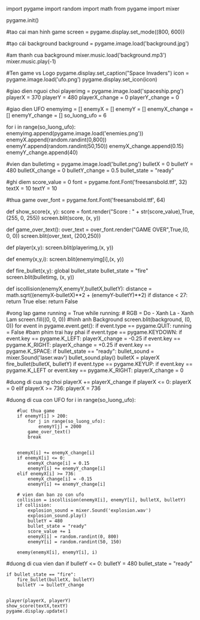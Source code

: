 import pygame
import random
import math
from pygame import mixer

pygame.init()

#tao cai man hinh game
screen = pygame.display.set_mode((800, 600))

#tạo cái background
background = pygame.image.load('background.jpg')

#am thanh cua background
mixer.music.load('background.mp3')
mixer.music.play(-1)

#Ten game vs Logo
pygame.display.set_caption("Space Invaders")
icon = pygame.image.load('ufo.png')
pygame.display.set_icon(icon)

#giao dien nguoi choi
playerimg = pygame.image.load('spaceship.png')
playerX = 370
playerY = 480
playerX_change = 0
playerY_change = 0

#giao dien UFO
enemyimg = []
enemyX = []
enemyY = []
enemyX_change = []
enemyY_change = []
so_luong_ufo = 6

for i in range(so_luong_ufo):
    enemyimg.append(pygame.image.load('enemies.png'))
    enemyX.append(random.randint(0,800))
    enemyY.append(random.randint(50,150))
    enemyX_change.append(0.15)
    enemyY_change.append(40)


#vien dan
bulletimg = pygame.image.load('bullet.png')
bulletX = 0
bulletY = 480
bulletX_change = 0
bulletY_change = 0.5
bullet_state = "ready"

#ghi diem
score_value = 0
font = pygame.font.Font('freesansbold.ttf', 32)
textX = 10
textY = 10

#thua game
over_font = pygame.font.Font('freesansbold.ttf', 64)

def show_score(x, y):
    score = font.render("Score : " + str(score_value),True,(255, 0, 255))
    screen.blit(score, (x, y))

def game_over_text():
    over_text = over_font.render("GAME OVER",True,(0, 0, 0))
    screen.blit(over_text, (200,250))


def player(x,y):
    screen.blit(playerimg,(x, y))

def enemy(x,y,i):
    screen.blit(enemyimg[i],(x, y))

def fire_bullet(x,y):
    global bullet_state
    bullet_state = "fire"
    screen.blit(bulletimg, (x, y))

def iscollision(enemyX,enemyY,bulletX,bulletY):
    distance = math.sqrt((enemyX-bulletX)**2 + (enemyY-bulletY)**2)
    if distance < 27:
        return True
    else:
        return False




#vong lap game
running = True
while running:
    # RGB = Do - Xanh La - Xanh Lam
    screen.fill((0, 0, 0))
    #hinh anh Background
    screen.blit(background, (0, 0))
    for event in pygame.event.get():
        if event.type == pygame.QUIT:
            running = False
#bam phim trai hay phai
        if event.type == pygame.KEYDOWN:
            if event.key == pygame.K_LEFT:
                playerX_change = -0.25
            if event.key == pygame.K_RIGHT:
                playerX_change = +0.25
            if event.key == pygame.K_SPACE:
                if bullet_state == "ready":
                    bullet_sound = mixer.Sound('laser.wav')
                    bullet_sound.play()
                    bulletX = playerX
                    fire_bullet(bulletX, bulletY)
        if event.type == pygame.KEYUP:
            if event.key == pygame.K_LEFT or event.key == pygame.K_RIGHT:
                playerX_change = 0

#duong di cua ng choi
    playerX += playerX_change
    if playerX <= 0:
        playerX = 0
    elif playerX >= 736:
        playerX = 736

#duong di cua con UFO
    for i in range(so_luong_ufo):

        #luc thua game
        if enemyY[i] > 200:
            for j in range(so_luong_ufo):
                enemyY[j] = 2000
            game_over_text()
            break


        enemyX[i] += enemyX_change[i]
        if enemyX[i] <= 0:
            enemyX_change[i] = 0.15
            enemyY[i] += enemyY_change[i]
        elif enemyX[i] >= 736:
            enemyX_change[i] = -0.15
            enemyY[i] += enemyY_change[i]

        # vien dan ban zo con ufo
        collision = iscollision(enemyX[i], enemyY[i], bulletX, bulletY)
        if collision:
            explosion_sound = mixer.Sound('explosion.wav')
            explosion_sound.play()
            bulletY = 480
            bullet_state = "ready"
            score_value += 1
            enemyX[i] = random.randint(0, 800)
            enemyY[i] = random.randint(50, 150)

        enemy(enemyX[i], enemyY[i], i)


#duong di cua vien dan
    if bulletY <= 0:
        bulletY = 480
        bullet_state = "ready"

    if bullet_state == "fire":
        fire_bullet(bulletX, bulletY)
        bulletY -= bulletY_change


    player(playerX, playerY)
    show_score(textX,textY)
    pygame.display.update()
